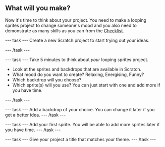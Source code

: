 ## What will you make?
Now it's time to think about your project. You need to make a looping sprites project to change someone's mood and you also need to demonstrate as many skills as you can from the [Checklist](). 

--- task ---
Create a new Scratch project to start trying out your ideas.

--- /task ---

--- task ---
Take 5 minutes to think about *your* looping sprites project. 

+ Look at the sprites and backdrops that are available in Scratch.
+ What mood do you want to create? Relaxing, Energising, Funny?
+ Which backdrop will you choose? 
+ Which sprite(s) will you use? You can just start with one and add more if you have time.

--- /task ---

--- task ---
Add a backdrop of your choice. You can change it later if you get a better idea. 
--- /task ---

--- task ---
Add your first sprite. You will be able to add more sprites later if you have time. 
--- /task ---

--- task ---
Give your project a title that matches your theme. 
--- /task ---


